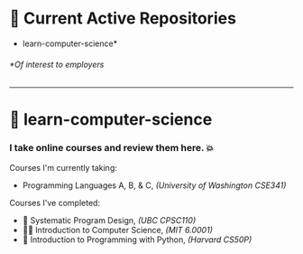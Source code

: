 # 👋 Current Active Repositories
* learn-computer-science*
###### _*Of interest to employers_

---

# 🚀 learn-computer-science
### I take online courses and review them here. 💥

Courses I'm currently taking:  
* Programming Languages A, B, & C, _(University of Washington CSE341)_
  
Courses I've completed:  
* 🧪 Systematic Program Design, _(UBC CPSC110)_
* 👨‍💻 Introduction to Computer Science, _(MIT 6.0001)_
* 🐍 Introduction to Programming with Python, _(Harvard CS50P)_
